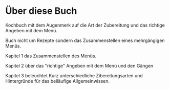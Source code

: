 # Über diese Buch

Kochbuch mit dem Augenmerk auf die Art der Zubereitung und das richtige Angeben mit dem Menü.

Buch nicht um Rezepte sondern das Zusammenstellen eines mehrgängigen Menüs.

Kapitel 1 das Zusammenstellen des Menüs.

Kapitel 2 über das "richtige" Angeben mit dem Menü und den Gängen

Kapitel 3 beleuchtet Kurz unterschiedliche Zibereitungsarten und Hintergründe für das beiläufige Allgemeinwissen.
